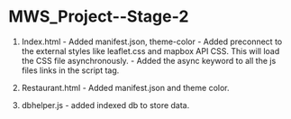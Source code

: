 # MWS_Project--Stage-2

1. Index.html
       -  Added manifest.json, theme-color
       -  Added preconnect to the external styles like leaflet.css and mapbox API CSS. This will load the CSS file asynchronously.
       - Added the async keyword to all the js files links in the script tag.

2. Restaurant.html
       - Added manifest.json and theme color.

3. dbhelper.js
       - added indexed db to store data. 
       
